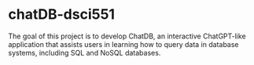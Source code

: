 # chatDB-dsci551
The goal of this project is to develop ChatDB, an interactive ChatGPT-like application that assists users in learning how to query data in database systems, including SQL and NoSQL databases.